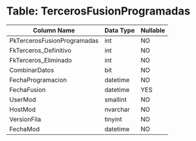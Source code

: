 # Table: TercerosFusionProgramadas

| Column Name | Data Type | Nullable |
|-------------|-----------|----------|
| PkTercerosFusionProgramadas | int | NO |
| FkTerceros_Definitivo | int | NO |
| FkTerceros_Eliminado | int | NO |
| CombinarDatos | bit | NO |
| FechaProgramacion | datetime | NO |
| FechaFusion | datetime | YES |
| UserMod | smallint | NO |
| HostMod | nvarchar | NO |
| VersionFila | tinyint | NO |
| FechaMod | datetime | NO |
